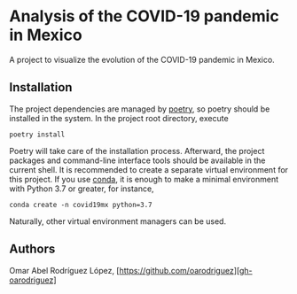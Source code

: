# Analysis of the COVID-19 pandemic in Mexico

A project to visualize the evolution of the COVID-19 pandemic in Mexico.

## Installation

The project dependencies are managed by [poetry][poetry], so poetry should be
installed in the system. In the project root directory,  execute

```shell
poetry install
```

Poetry will take care of the installation process. Afterward, the project
packages and command-line interface tools should be available in the current
shell. It is recommended to create a separate virtual environment for
this project. If you use [conda][conda], it is enough to make a minimal environment
with Python 3.7 or greater, for instance,

```shell
conda create -n covid19mx python=3.7
```

Naturally, other virtual environment managers can be used.

## Authors

Omar Abel Rodríguez López, [https://github.com/oarodriguez][gh-oarodriguez]

[comment]: <> (---)

[gh-oarodriguez]: https://github.com/oarodriguez
[poetry]: https://python-poetry.org
[conda]: https://docs.conda.io/en/latest/
